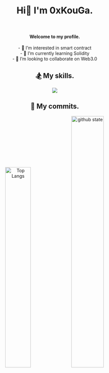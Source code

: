 <h1 align="center">Hi👋 I'm 0xKouGa.</h1>
&nbsp;
<h4 align="center">Welcome to my profile.</h4>

<p align="middle">
  - 👀 I’m interested in smart contract</br>
  - 🌱 I’m currently learning Solidity</br>
  - 💞️ I’m looking to collaborate on Web3.0
</p>
  
<h2 align="center">🏂 My skills.</h2>

<p align="middle">
<img src="https://skillicons.dev/icons?i=ts,js,html,css,nodejs,vscode,solidity,ipfs,electron,react,materialui,git,github,bots,discord,twitter,ps&theme=light&perline=10" />
</p>

<h2 align="center">🚴 My commits.</h2>

<p align="middle"> 
<img alt="Top Langs" width="40%" src="https://github-readme-stats.vercel.app/api/top-langs/?username=0xKouGa&layout=compact&show_icons=true" />
<img alt="github state" width="44.8%" src="https://github-readme-stats.vercel.app/api?username=0xKouGa&show_icons=true" />
</p> 
